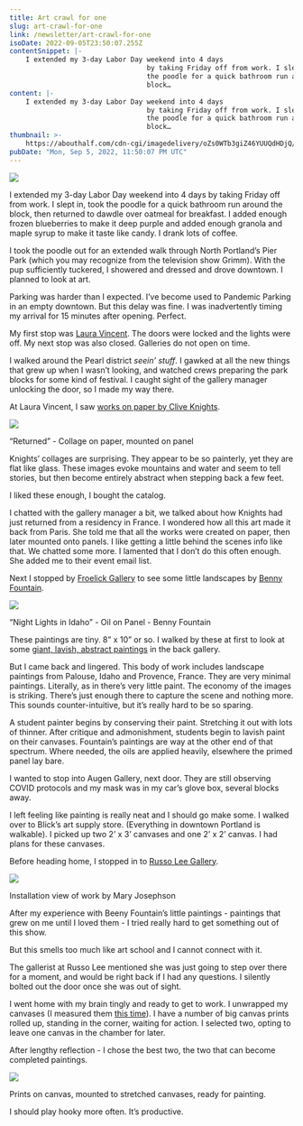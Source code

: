 ```yaml
---
title: Art crawl for one
slug: art-crawl-for-one
link: /newsletter/art-crawl-for-one
isoDate: 2022-09-05T23:50:07.255Z
contentSnippet: |-
    I extended my 3-day Labor Day weekend into 4 days
                                  by taking Friday off from work. I slept in, took
                                  the poodle for a quick bathroom run around the
                                  block…
content: |-
    I extended my 3-day Labor Day weekend into 4 days
                                  by taking Friday off from work. I slept in, took
                                  the poodle for a quick bathroom run around the
                                  block…
thumbnail: >-
    https://abouthalf.com/cdn-cgi/imagedelivery/oZs0WTb3giZ46YUUQdHDjQ/94ec20c0-3ea5-4fdb-d2b8-7664bf36d000/width=1200,format=auto
pubDate: "Mon, Sep 5, 2022, 11:50:07 PM UTC"
---
```


![](https://abouthalf.com/cdn-cgi/imagedelivery/oZs0WTb3giZ46YUUQdHDjQ/0441a2b8-c6c2-4a89-fbcb-061cd9423100/width=1200,format=auto)

I extended my 3-day Labor Day weekend into 4 days by taking Friday off from work. I slept in, took the poodle for a quick bathroom run around the block, then returned to dawdle over oatmeal for breakfast. I added enough frozen blueberries to make it deep purple and added enough granola and maple syrup to make it taste like candy. I drank lots of coffee.

I took the poodle out for an extended walk through North Portland’s Pier Park (which you may recognize from the television show Grimm). With the pup sufficiently tuckered, I showered and dressed and drove downtown. I planned to look at art.

Parking was harder than I expected. I’ve become used to Pandemic Parking in an empty downtown. But this delay was fine. I was inadvertently timing my arrival for 15 minutes after opening. Perfect.

My first stop was [Laura Vincent](https://lvdesignandgallery.com/). The doors were locked and the lights were off. My next stop was also closed. Galleries do not open on time.

I walked around the Pearl district _seein’ stuff_. I gawked at all the new things that grew up when I wasn’t looking, and watched crews preparing the park blocks for some kind of festival. I caught sight of the gallery manager unlocking the door, so I made my way there.

At Laura Vincent, I saw [works on paper by Clive Knights](https://lvdesignandgallery.com/exhibitions/63-clive-knights-passages-to-the-end-of-a-world/overview/).

![](https://abouthalf.com/cdn-cgi/imagedelivery/oZs0WTb3giZ46YUUQdHDjQ/0711d842-39e1-4537-67fb-60d5d14bc400/width=1200,format=auto)

“Returned” - Collage on paper, mounted on panel

Knights’ collages are surprising. They appear to be so painterly, yet they are flat like glass. These images evoke mountains and water and seem to tell stories, but then become entirely abstract when stepping back a few feet.

I liked these enough, I bought the catalog.

I chatted with the gallery manager a bit, we talked about how Knights had just returned from a residency in France. I wondered how all this art made it back from Paris. She told me that all the works were created on paper, then later mounted onto panels. I like getting a little behind the scenes info like that. We chatted some more. I lamented that I don’t do this often enough. She added me to their event email list.

Next I stopped by [Froelick Gallery](https://froelickgallery.com) to see some little landscapes by [Benny Fountain](https://froelickgallery.com/exhibitions/92-benny-fountain-landscapes-palouse-and-provence/works/).

![](https://abouthalf.com/cdn-cgi/imagedelivery/oZs0WTb3giZ46YUUQdHDjQ/b2602672-a362-4e2c-43e8-5961a1deda00/width=1200,format=auto)

“Night Lights in Idaho” - Oil on Panel - Benny Fountain

These paintings are tiny. 8” x 10” or so. I walked by these at first to look at some [giant, lavish, abstract paintings](https://froelickgallery.com/exhibitions/90-v.-maldonado-un-rinconcito-en-el-cielo/overview/) in the back gallery.

But I came back and lingered. This body of work includes landscape paintings from Palouse, Idaho and Provence, France. They are very minimal paintings. Literally, as in there’s very little paint. The economy of the images is striking. There’s just enough there to capture the scene and nothing more. This sounds counter-intuitive, but it’s really hard to be so sparing.

A student painter begins by conserving their paint. Stretching it out with lots of thinner. After critique and admonishment, students begin to lavish paint on their canvases. Fountain’s paintings are way at the other end of that spectrum. Where needed, the oils are applied heavily, elsewhere the primed panel lay bare.

I wanted to stop into Augen Gallery, next door. They are still observing COVID protocols and my mask was in my car’s glove box, several blocks away.

I left feeling like painting is really neat and I should go make some. I walked over to Blick’s art supply store. (Everything in downtown Portland is walkable). I picked up two 2’ x 3’ canvases and one 2’ x 2’ canvas. I had plans for these canvases.

Before heading home, I stopped in to [Russo Lee Gallery](https://www.russoleegallery.com).

![](https://abouthalf.com/cdn-cgi/imagedelivery/oZs0WTb3giZ46YUUQdHDjQ/8ac65bf1-e32c-431b-f2a2-da4a0c9a6400/width=1200,format=auto)

Installation view of work by Mary Josephson

After my experience with Beeny Fountain’s little paintings - paintings that grew on me until I loved them - I tried really hard to get something out of this show.

But this smells too much like art school and I cannot connect with it.

The gallerist at Russo Lee mentioned she was just going to step over there for a moment, and would be right back if I had any questions. I silently bolted out the door once she was out of sight.

I went home with my brain tingly and ready to get to work. I unwrapped my canvases (I measured them [this time](https://abouthalf.substack.com/p/measure-once-cut-twice)). I have a number of big canvas prints rolled up, standing in the corner, waiting for action. I selected two, opting to leave one canvas in the chamber for later.

After lengthy reflection - I chose the best two, the two that can become completed paintings.

![](https://abouthalf.com/cdn-cgi/imagedelivery/oZs0WTb3giZ46YUUQdHDjQ/62b796fd-9cfa-4a8b-5511-ee042867fc00/width=1200,format=auto)

Prints on canvas, mounted to stretched canvases, ready for painting.

I should play hooky more often. It’s productive.
